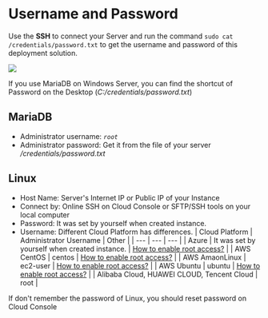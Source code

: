 # Username and Password

Use the **SSH** to connect your Server and run the command `sudo cat /credentials/password.txt` to get the username and password of this deployment solution.

![](https://libs.websoft9.com/Websoft9/DocsPicture/zh/common/catdbpassword-websoft9.png)

If you use MariaDB on Windows Server, you can find the shortcut of Password on the Desktop (*C:/credentials/password.txt*)

## MariaDB

* Administrator username: *`root`*
* Administrator password: Get it from the file of your server */credentials/password.txt*  

## Linux

* Host Name: Server's Internet IP or Public IP of your Instance
* Connect by: Online SSH on Cloud Console or SFTP/SSH tools on your local computer
* Password: It was set by yourself when created instance.
* Username: Different Cloud Platform has differences.
   |  Cloud Platform   |  Administrator Username   | Other |
   | --- | --- | --- |
   |  Azure   |  It was set by yourself when created instance.   | [How to enable root access?](https://support.websoft9.com/docs/azure/server-login.html#sample2-enable-the-root-username) |
   |  AWS CentOS   |  centos   | [How to enable root access?](https://support.websoft9.com/docs/aws/server-login.html#sample2-enable-the-root-username) |
   |  AWS AmaonLinux   |  ec2-user   | [How to enable root access?](https://support.websoft9.com/docs/aws/server-login.html#sample2-enable-the-root-username) |
   |  AWS Ubuntu   |  ubuntu   | [How to enable root access?](https://support.websoft9.com/docs/aws/server-login.html#sample2-enable-the-root-username) |
   |  Alibaba Cloud, HUAWEI CLOUD, Tencent Cloud |  root   |

If don't remember the password of Linux, you should reset password on Cloud Console